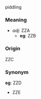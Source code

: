 piddling
### Meaning
+ _adj_: ZZA
    + __eg__: ZZB

### Origin

ZZC

### Synonym

__eg__: ZZD

+ ZZE


